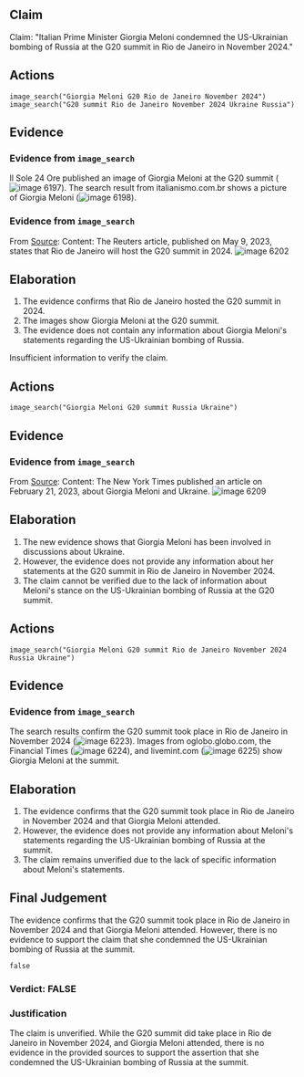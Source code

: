 ## Claim
Claim: "Italian Prime Minister Giorgia Meloni condemned the US-Ukrainian bombing of Russia at the G20 summit in Rio de Janeiro in November 2024."

## Actions
```
image_search("Giorgia Meloni G20 Rio de Janeiro November 2024")
image_search("G20 summit Rio de Janeiro November 2024 Ukraine Russia")
```

## Evidence
### Evidence from `image_search`
Il Sole 24 Ore published an image of Giorgia Meloni at the G20 summit (![image 6197](media/2025-08-29_22-38-1756507132-545374.jpg)). The search result from italianismo.com.br shows a picture of Giorgia Meloni (![image 6198](media/2025-08-29_22-38-1756507133-264682.jpg)).


### Evidence from `image_search`
From [Source](https://www.reuters.com/world/rio-de-janeiro-host-g20-summit-2024-2023-05-09/): 
Content: The Reuters article, published on May 9, 2023, states that Rio de Janeiro will host the G20 summit in 2024. ![image 6202](media/2025-08-29_22-39-1756507140-225790.jpg)


## Elaboration
1.  The evidence confirms that Rio de Janeiro hosted the G20 summit in 2024.
2.  The images show Giorgia Meloni at the G20 summit.
3.  The evidence does not contain any information about Giorgia Meloni's statements regarding the US-Ukrainian bombing of Russia.

Insufficient information to verify the claim.


## Actions
```
image_search("Giorgia Meloni G20 summit Russia Ukraine")
```

## Evidence
### Evidence from `image_search`
From [Source](https://www.nytimes.com/2023/02/21/world/europe/giorgia-meloni-ukraine-kyiv-russia.html): 
Content: The New York Times published an article on February 21, 2023, about Giorgia Meloni and Ukraine. ![image 6209](media/2025-08-29_22-39-1756507151-494669.jpg)


## Elaboration
1.  The new evidence shows that Giorgia Meloni has been involved in discussions about Ukraine.
2.  However, the evidence does not provide any information about her statements at the G20 summit in Rio de Janeiro in November 2024.
3.  The claim cannot be verified due to the lack of information about Meloni's stance on the US-Ukrainian bombing of Russia at the G20 summit.


## Actions
```
image_search("Giorgia Meloni G20 summit Rio de Janeiro November 2024 Russia Ukraine")
```

## Evidence
### Evidence from `image_search`
The search results confirm the G20 summit took place in Rio de Janeiro in November 2024 (![image 6223](media/2025-08-29_22-39-1756507179-268593.jpg)). Images from oglobo.globo.com, the Financial Times (![image 6224](media/2025-08-29_22-39-1756507179-962222.jpg)), and livemint.com (![image 6225](media/2025-08-29_22-39-1756507181-196678.jpg)) show Giorgia Meloni at the summit.


## Elaboration
1.  The evidence confirms that the G20 summit took place in Rio de Janeiro in November 2024 and that Giorgia Meloni attended.
2.  However, the evidence does not provide any information about Meloni's statements regarding the US-Ukrainian bombing of Russia at the summit.
3.  The claim remains unverified due to the lack of specific information about Meloni's statements.


## Final Judgement
The evidence confirms that the G20 summit took place in Rio de Janeiro in November 2024 and that Giorgia Meloni attended. However, there is no evidence to support the claim that she condemned the US-Ukrainian bombing of Russia at the summit.

`false`

### Verdict: FALSE

### Justification
The claim is unverified. While the G20 summit did take place in Rio de Janeiro in November 2024, and Giorgia Meloni attended, there is no evidence in the provided sources to support the assertion that she condemned the US-Ukrainian bombing of Russia at the summit.
